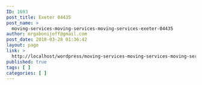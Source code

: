 ```yaml
---
ID: 1693
post_title: Exeter 04435
post_name: >
  moving-services-moving-services-moving-services-exeter-04435
author: mrgabonijeff@gmail.com
post_date: 2018-03-28 01:36:42
layout: page
link: >
  http://localhost/wordpress/moving-services-moving-services-moving-services-exeter-04435/
published: true
tags: [ ]
categories: [ ]
---
```

